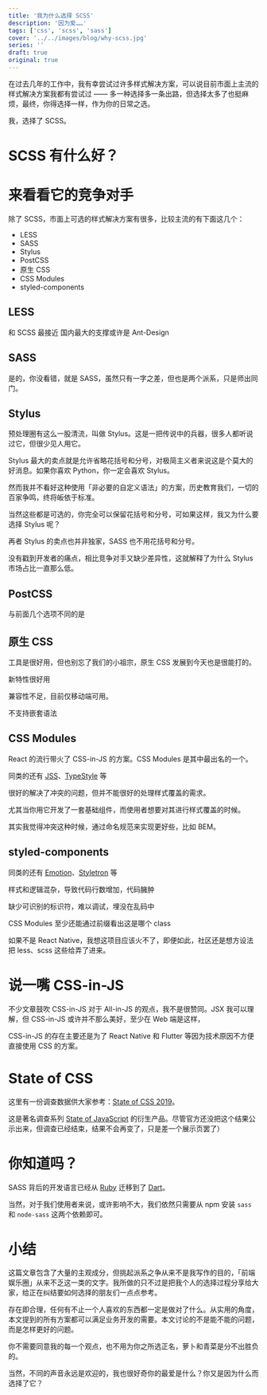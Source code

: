 ```yaml
---
title: '我为什么选择 SCSS'
description: '因为爱……'
tags: ['css', 'scss', 'sass']
cover: '../../images/blog/why-scss.jpg'
series: ''
draft: true
original: true
---
```


在过去几年的工作中，我有幸尝试过许多样式解决方案，可以说目前市面上主流的样式解决方案我都有尝试过 —— 多一种选择多一条出路，但选择太多了也挺麻烦，最终，你得选择一样，作为你的日常之选。

我，选择了 SCSS。

# SCSS 有什么好？

# 来看看它的竞争对手

除了 SCSS，市面上可选的样式解决方案有很多，比较主流的有下面这几个：

- LESS
- SASS
- Stylus
- PostCSS
- 原生 CSS
- CSS Modules
- styled-components

## LESS

和 SCSS 最接近
国内最大的支撑或许是 Ant-Design

## SASS

是的，你没看错，就是 SASS，虽然只有一字之差，但也是两个派系，只是师出同门。

## Stylus

预处理圈有这么一股清流，叫做 Stylus。这是一把传说中的兵器，很多人都听说过它，但很少见人用它。

Stylus 最大的卖点就是允许省略花括号和分号，对极简主义者来说这是个莫大的好消息。如果你喜欢 Python，你一定会喜欢 Stylus。

然而我并不看好这种使用「非必要的自定义语法」的方案，历史教育我们，一切的百家争鸣，终将皈依于标准。

当然这些都是可选的，你完全可以保留花括号和分号，可如果这样，我又为什么要选择 Stylus 呢？

再者 Stylus 的卖点也并非独家，SASS 也不用花括号和分号。

没有戳到开发者的痛点，相比竞争对手又缺少差异性，这就解释了为什么 Stylus 市场占比一直那么低。

## PostCSS

与前面几个选项不同的是

## 原生 CSS

工具是很好用，但也别忘了我们的小祖宗，原生 CSS 发展到今天也是很能打的。

新特性很好用

兼容性不足，目前仅移动端可用。

不支持嵌套语法

## CSS Modules

React 的流行带火了 CSS-in-JS 的方案。CSS Modules 是其中最出名的一个。

同类的还有 <a href='https://cssinjs.org' target='_blank'>JSS</a>、<a href='https://typestyle.github.io' target='_blank'>TypeStyle</a> 等

很好的解决了冲突的问题，但并不能很好的处理样式覆盖的需求。

尤其当你用它开发了一套基础组件，而使用者想要对其进行样式覆盖的时候。

其实我觉得冲突这种时候，通过命名规范来实现更好些，比如 BEM。

## styled-components

同类的还有 <a href='https://emotion.sh' target='_blank'>Emotion</a>、<a href='https://www.styletron.org/' target='_blank'>Styletron</a> 等

样式和逻辑混杂，导致代码行数增加，代码臃肿

缺少可识别的标识符，难以调试，埋没在乱码中

CSS Modules 至少还能通过前缀看出这是哪个 class

如果不是 React Native，我想这项目应该火不了，即便如此，社区还是想方设法把 less、scss 这些给弄了进来。

# 说一嘴 CSS-in-JS

不少文章鼓吹 CSS-in-JS 对于 All-in-JS 的观点，我不是很赞同。JSX 我可以理解，但 CSS-in-JS 或许并不那么美好，至少在 Web 端是这样，

CSS-in-JS 的存在主要还是为了 React Native 和 Flutter 等因为技术原因不方便直接使用 CSS 的方案。

# State of CSS

这里有一份调查数据供大家参考：<a href='https://github.com/StateOfJS/StateOfJS/blob/master/surveys/stateofcss/2019/src/data/results/tools/pre-post-processors.yml' target='_blank'>State of CSS 2019</a>。

这是著名调查系列 <a href='https://stateofjs.com/' target='_blank'>State of JavaScript</a> 的衍生产品。尽管官方还没把这个结果公示出来，但调查已经结束，结果不会再变了，只是差一个展示页罢了）


# 你知道吗？
SASS 背后的开发语言已经从 <a href='https://sass-lang.com/ruby-sass' target='_blank'>Ruby</a> 迁移到了 <a href='https://github.com/sass/dart-sass#why-dart' target='_blank'>Dart</a>。

当然，对于我们使用者来说，或许影响不大，我们依然只需要从 npm 安装 `sass` 和 `node-sass` 这两个依赖即可。


# 小结

这篇文章包含了大量的主观成分，但挑起派系之争从来不是我写作的目的，「前端娱乐圈」从来不乏这一类的文字。我所做的只不过是把我个人的选择过程分享给大家，给正在纠结要如何选择的朋友们一点点参考。

存在即合理，任何有不止一个人喜欢的东西都一定是做对了什么。从实用的角度，本文提到的所有方案都可以满足业务开发的需要。本文讨论的不是能不能的问题，而是怎样更好的问题。

你不需要同意我的每一个观点，也不用为你之所选正名，萝卜和青菜是分不出胜负的。

当然，不同的声音永远是欢迎的，我也很好奇你的最爱是什么？你又是因为什么而选择了它？

